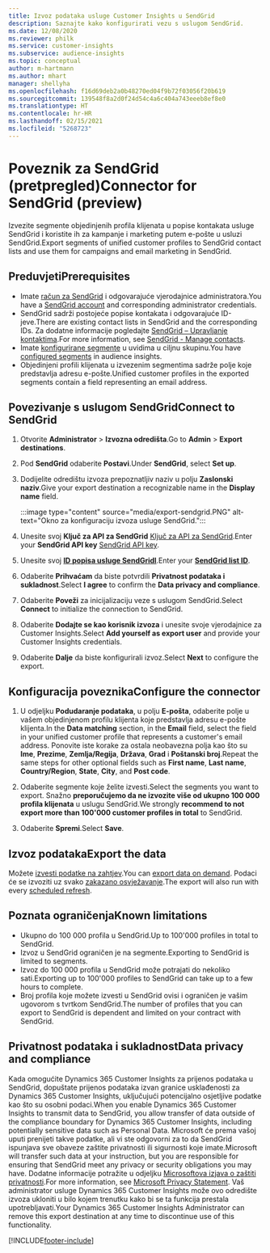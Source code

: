 ```yaml
---
title: Izvoz podataka usluge Customer Insights u SendGrid
description: Saznajte kako konfigurirati vezu s uslugom SendGrid.
ms.date: 12/08/2020
ms.reviewer: philk
ms.service: customer-insights
ms.subservice: audience-insights
ms.topic: conceptual
author: m-hartmann
ms.author: mhart
manager: shellyha
ms.openlocfilehash: f16d69deb2a0b48270ed04f9b72f03056f20b619
ms.sourcegitcommit: 139548f8a2d0f24d54c4a6c404a743eeeb8ef8e0
ms.translationtype: HT
ms.contentlocale: hr-HR
ms.lasthandoff: 02/15/2021
ms.locfileid: "5268723"
---
```

# <a name="connector-for-sendgrid-preview"></a><span data-ttu-id="9a208-103">Poveznik za SendGrid (pretpregled)</span><span class="sxs-lookup"><span data-stu-id="9a208-103">Connector for SendGrid (preview)</span></span>

<span data-ttu-id="9a208-104">Izvezite segmente objedinjenih profila klijenata u popise kontakata usluge SendGrid i koristite ih za kampanje i marketing putem e-pošte u usluzi SendGrid.</span><span class="sxs-lookup"><span data-stu-id="9a208-104">Export segments of unified customer profiles to SendGrid contact lists and use them for campaigns and email marketing in SendGrid.</span></span> 

## <a name="prerequisites"></a><span data-ttu-id="9a208-105">Preduvjeti</span><span class="sxs-lookup"><span data-stu-id="9a208-105">Prerequisites</span></span>

-   <span data-ttu-id="9a208-106">Imate [račun za SendGrid](https://sendgrid.com/) i odgovarajuće vjerodajnice administratora.</span><span class="sxs-lookup"><span data-stu-id="9a208-106">You have a [SendGrid account](https://sendgrid.com/) and corresponding administrator credentials.</span></span>
-   <span data-ttu-id="9a208-107">SendGrid sadrži postojeće popise kontakata i odgovarajuće ID-jeve.</span><span class="sxs-lookup"><span data-stu-id="9a208-107">There are existing contact lists in SendGrid and the corresponding IDs.</span></span> <span data-ttu-id="9a208-108">Za dodatne informacije pogledajte [SendGrid – Upravljanje kontaktima](https://sendgrid.com/docs/ui/managing-contacts/create-and-manage-contacts/#manage-contacts).</span><span class="sxs-lookup"><span data-stu-id="9a208-108">For more information, see [SendGrid - Manage contacts](https://sendgrid.com/docs/ui/managing-contacts/create-and-manage-contacts/#manage-contacts).</span></span>
-   <span data-ttu-id="9a208-109">Imate [konfigurirane segmente](segments.md) u uvidima u ciljnu skupinu.</span><span class="sxs-lookup"><span data-stu-id="9a208-109">You have [configured segments](segments.md) in audience insights.</span></span>
-   <span data-ttu-id="9a208-110">Objedinjeni profili klijenata u izvezenim segmentima sadrže polje koje predstavlja adresu e-pošte.</span><span class="sxs-lookup"><span data-stu-id="9a208-110">Unified customer profiles in the exported segments contain a field representing an email address.</span></span>

## <a name="connect-to-sendgrid"></a><span data-ttu-id="9a208-111">Povezivanje s uslugom SendGrid</span><span class="sxs-lookup"><span data-stu-id="9a208-111">Connect to SendGrid</span></span>

1. <span data-ttu-id="9a208-112">Otvorite **Administrator** > **Izvozna odredišta**.</span><span class="sxs-lookup"><span data-stu-id="9a208-112">Go to **Admin** > **Export destinations**.</span></span>

1. <span data-ttu-id="9a208-113">Pod **SendGrid** odaberite **Postavi**.</span><span class="sxs-lookup"><span data-stu-id="9a208-113">Under **SendGrid**, select **Set up**.</span></span>

1. <span data-ttu-id="9a208-114">Dodijelite odredištu izvoza prepoznatljiv naziv u polju **Zaslonski naziv**.</span><span class="sxs-lookup"><span data-stu-id="9a208-114">Give your export destination a recognizable name in the **Display name** field.</span></span>

   :::image type="content" source="media/export-sendgrid.PNG" alt-text="Okno za konfiguraciju izvoza usluge SendGrid.":::

1. <span data-ttu-id="9a208-116">Unesite svoj **Ključ za API za SendGrid** [Ključ za API za SendGrid](https://sendgrid.com/docs/ui/account-and-settings/api-keys/).</span><span class="sxs-lookup"><span data-stu-id="9a208-116">Enter your **SendGrid API key** [SendGrid API key](https://sendgrid.com/docs/ui/account-and-settings/api-keys/).</span></span>

1. <span data-ttu-id="9a208-117">Unesite svoj **[ID popisa usluge SendGridI](https://sendgrid.com/docs/ui/managing-contacts/create-and-manage-contacts/#manage-contacts)**.</span><span class="sxs-lookup"><span data-stu-id="9a208-117">Enter your **[SendGrid list ID](https://sendgrid.com/docs/ui/managing-contacts/create-and-manage-contacts/#manage-contacts)**.</span></span>

1. <span data-ttu-id="9a208-118">Odaberite **Prihvaćam** da biste potvrdili **Privatnost podataka i sukladnost**.</span><span class="sxs-lookup"><span data-stu-id="9a208-118">Select **I agree** to confirm the **Data privacy and compliance**.</span></span>

1. <span data-ttu-id="9a208-119">Odaberite **Poveži** za inicijalizaciju veze s uslugom SendGrid.</span><span class="sxs-lookup"><span data-stu-id="9a208-119">Select **Connect** to initialize the connection to SendGrid.</span></span>

1. <span data-ttu-id="9a208-120">Odaberite **Dodajte se kao korisnik izvoza** i unesite svoje vjerodajnice za Customer Insights.</span><span class="sxs-lookup"><span data-stu-id="9a208-120">Select **Add yourself as export user** and provide your Customer Insights credentials.</span></span>

1. <span data-ttu-id="9a208-121">Odaberite **Dalje** da biste konfigurirali izvoz.</span><span class="sxs-lookup"><span data-stu-id="9a208-121">Select **Next** to configure the export.</span></span>

## <a name="configure-the-connector"></a><span data-ttu-id="9a208-122">Konfiguracija poveznika</span><span class="sxs-lookup"><span data-stu-id="9a208-122">Configure the connector</span></span>

1. <span data-ttu-id="9a208-123">U odjeljku **Podudaranje podataka**, u polju **E-pošta**, odaberite polje u vašem objedinjenom profilu klijenta koje predstavlja adresu e-pošte klijenta.</span><span class="sxs-lookup"><span data-stu-id="9a208-123">In the **Data matching** section, in the **Email** field, select the field in your unified customer profile that represents a customer's email address.</span></span> <span data-ttu-id="9a208-124">Ponovite iste korake za ostala neobavezna polja kao što su **Ime**, **Prezime**, **Zemlja/Regija**, **Država**, **Grad** i **Poštanski broj**.</span><span class="sxs-lookup"><span data-stu-id="9a208-124">Repeat the same steps for other optional fields such as **First name**, **Last name**, **Country/Region**, **State**, **City**, and **Post code**.</span></span>

1. <span data-ttu-id="9a208-125">Odaberite segmente koje želite izvesti.</span><span class="sxs-lookup"><span data-stu-id="9a208-125">Select the segments you want to export.</span></span> <span data-ttu-id="9a208-126">Snažno **preporučujemo da ne izvozite više od ukupno 100 000 profila klijenata** u uslugu SendGrid.</span><span class="sxs-lookup"><span data-stu-id="9a208-126">We strongly **recommend to not export more than 100'000 customer profiles in total** to SendGrid.</span></span> 

1. <span data-ttu-id="9a208-127">Odaberite **Spremi**.</span><span class="sxs-lookup"><span data-stu-id="9a208-127">Select **Save**.</span></span>

## <a name="export-the-data"></a><span data-ttu-id="9a208-128">Izvoz podataka</span><span class="sxs-lookup"><span data-stu-id="9a208-128">Export the data</span></span>

<span data-ttu-id="9a208-129">Možete [izvesti podatke na zahtjev](export-destinations.md).</span><span class="sxs-lookup"><span data-stu-id="9a208-129">You can [export data on demand](export-destinations.md).</span></span> <span data-ttu-id="9a208-130">Podaci će se izvoziti uz svako [zakazano osvježavanje](system.md#schedule-tab).</span><span class="sxs-lookup"><span data-stu-id="9a208-130">The export will also run with every [scheduled refresh](system.md#schedule-tab).</span></span>

## <a name="known-limitations"></a><span data-ttu-id="9a208-131">Poznata ograničenja</span><span class="sxs-lookup"><span data-stu-id="9a208-131">Known limitations</span></span>

- <span data-ttu-id="9a208-132">Ukupno do 100 000 profila u SendGrid.</span><span class="sxs-lookup"><span data-stu-id="9a208-132">Up to 100'000 profiles in total to SendGrid.</span></span>
- <span data-ttu-id="9a208-133">Izvoz u SendGrid ograničen je na segmente.</span><span class="sxs-lookup"><span data-stu-id="9a208-133">Exporting to SendGrid is limited to segments.</span></span>
- <span data-ttu-id="9a208-134">Izvoz do 100 000 profila u SendGrid može potrajati do nekoliko sati.</span><span class="sxs-lookup"><span data-stu-id="9a208-134">Exporting up to 100'000 profiles to SendGrid can take up to a few hours to complete.</span></span> 
- <span data-ttu-id="9a208-135">Broj profila koje možete izvesti u SendGrid ovisi i ograničen je vašim ugovorom s tvrtkom SendGrid.</span><span class="sxs-lookup"><span data-stu-id="9a208-135">The number of profiles that you can export to SendGrid is dependent and limited on your contract with SendGrid.</span></span>

## <a name="data-privacy-and-compliance"></a><span data-ttu-id="9a208-136">Privatnost podataka i sukladnost</span><span class="sxs-lookup"><span data-stu-id="9a208-136">Data privacy and compliance</span></span>

<span data-ttu-id="9a208-137">Kada omogućite Dynamics 365 Customer Insights za prijenos podataka u SendGrid, dopuštate prijenos podataka izvan granice usklađenosti za Dynamics 365 Customer Insights, uključujući potencijalno osjetljive podatke kao što su osobni podaci.</span><span class="sxs-lookup"><span data-stu-id="9a208-137">When you enable Dynamics 365 Customer Insights to transmit data to SendGrid, you allow transfer of data outside of the compliance boundary for Dynamics 365 Customer Insights, including potentially sensitive data such as Personal Data.</span></span> <span data-ttu-id="9a208-138">Microsoft će prema vašoj uputi prenijeti takve podatke, ali vi ste odgovorni za to da SendGrid ispunjava sve obaveze zaštite privatnosti ili sigurnosti koje imate.</span><span class="sxs-lookup"><span data-stu-id="9a208-138">Microsoft will transfer such data at your instruction, but you are responsible for ensuring that SendGrid meet any privacy or security obligations you may have.</span></span> <span data-ttu-id="9a208-139">Dodatne informacije potražite u odjeljku [Microsoftova izjava o zaštiti privatnosti](https://go.microsoft.com/fwlink/?linkid=396732).</span><span class="sxs-lookup"><span data-stu-id="9a208-139">For more information, see [Microsoft Privacy Statement](https://go.microsoft.com/fwlink/?linkid=396732).</span></span>
<span data-ttu-id="9a208-140">Vaš administrator usluge Dynamics 365 Customer Insights može ovo odredište izvoza ukloniti u bilo kojem trenutku kako bi se ta funkcija prestala upotrebljavati.</span><span class="sxs-lookup"><span data-stu-id="9a208-140">Your Dynamics 365 Customer Insights Administrator can remove this export destination at any time to discontinue use of this functionality.</span></span>


[!INCLUDE[footer-include](../includes/footer-banner.md)]